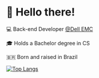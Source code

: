 
# 👋 Hello there!

💻 Back-end Developer [@Dell EMC](https://developer.dell.com/)

🎓 Holds a Bachelor degree in CS

🇧🇷 Born and raised in Brazil


<!--
<img src="header.svg" width="100%" alt="Header">
-->

[![Top Langs](https://github-readme-stats.vercel.app/api/top-langs/?username=jefersonf&layout=compact&hide=html,jupyter%20notebook,css,scss,javascript&hide_border=true)](https://github.com/jefersonf/github-readme-stats)

<!--

## Most recent projects


| Repo | Summary | Skill Level | Effort |
|-|-|-|-|
| [Kanji-Kana Frequency Counter](https://github.com/jefersonf/kanji-kana-frequency-counter)| | ⭐ ⭐ ⭐ |
| [Kanji-Kana Frequency Counter](https://github.com/jefersonf/kanji-kana-frequency-counter)| | ⭐ ⭐ ⭐ |


Skill Level
1. Beginner
2. Easy
3. Intermediate
4. Advanced

> Effort Level - In my own definition of effort put into a project, the following labels basically convey how much time I spent on it.

| Effort Level | Legend |
|-|-|
| <b style="background: green">Low</b> | When it took at most a week to complete, but usually those that lasted a weekend
| Medium | When it took about a fortnight to complete
| High | Those that lasted much longer than two weeks

-->





